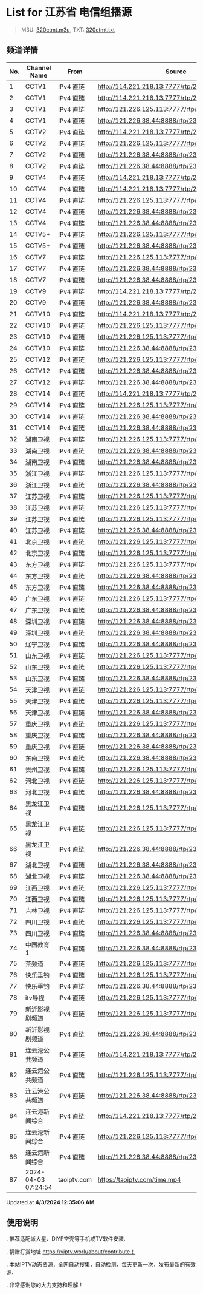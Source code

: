 # List for **江苏省 电信组播源**

> M3U: [320ctmt.m3u](/320ctmt.m3u), TXT: [320ctmt.txt](/txt/320ctmt.txt)

## 频道详情

| No. | Channel Name | From | Source |
| --- | ------------ | ---- | ------ |
| 1 | CCTV1 | IPv4 直链 | <http://114.221.218.13:7777/rtp/239.49.8.129:6000> |
| 2 | CCTV1 | IPv4 直链 | <http://114.221.218.13:7777/rtp/239.49.8.19:9614> |
| 3 | CCTV1 | IPv4 直链 | <http://121.226.125.113:7777/rtp/239.49.8.19:9614> |
| 4 | CCTV1 | IPv4 直链 | <http://121.226.38.44:8888/rtp/239.49.8.129:6000> |
| 5 | CCTV2 | IPv4 直链 | <http://114.221.218.13:7777/rtp/239.49.8.50:9802> |
| 6 | CCTV2 | IPv4 直链 | <http://121.226.125.113:7777/rtp/239.49.8.50:9802> |
| 7 | CCTV2 | IPv4 直链 | <http://121.226.38.44:8888/rtp/239.49.8.130:6000> |
| 8 | CCTV2 | IPv4 直链 | <http://121.226.38.44:8888/rtp/239.49.8.50:9802> |
| 9 | CCTV4 | IPv4 直链 | <http://114.221.218.13:7777/rtp/239.49.8.131:6000> |
| 10 | CCTV4 | IPv4 直链 | <http://114.221.218.13:7777/rtp/239.49.8.51:9806> |
| 11 | CCTV4 | IPv4 直链 | <http://121.226.125.113:7777/rtp/239.49.8.131:6000> |
| 12 | CCTV4 | IPv4 直链 | <http://121.226.38.44:8888/rtp/239.49.8.131:6000> |
| 13 | CCTV4 | IPv4 直链 | <http://121.226.38.44:8888/rtp/239.49.8.51:9806> |
| 14 | CCTV5+ | IPv4 直链 | <http://121.226.125.113:7777/rtp/239.49.8.18:9610> |
| 15 | CCTV5+ | IPv4 直链 | <http://121.226.38.44:8888/rtp/239.49.8.18:9610> |
| 16 | CCTV7 | IPv4 直链 | <http://121.226.125.113:7777/rtp/239.49.8.132:6000> |
| 17 | CCTV7 | IPv4 直链 | <http://121.226.38.44:8888/rtp/239.49.8.132:6000> |
| 18 | CCTV7 | IPv4 直链 | <http://121.226.38.44:8888/rtp/239.49.8.52:9810> |
| 19 | CCTV9 | IPv4 直链 | <http://114.221.218.13:7777/rtp/239.49.8.53:9814> |
| 20 | CCTV9 | IPv4 直链 | <http://121.226.38.44:8888/rtp/239.49.8.53:9814> |
| 21 | CCTV10 | IPv4 直链 | <http://114.221.218.13:7777/rtp/239.49.8.134:6000> |
| 22 | CCTV10 | IPv4 直链 | <http://121.226.125.113:7777/rtp/239.49.8.134:6000> |
| 23 | CCTV10 | IPv4 直链 | <http://121.226.125.113:7777/rtp/239.49.8.54:9818> |
| 24 | CCTV10 | IPv4 直链 | <http://121.226.38.44:8888/rtp/239.49.8.54:9818> |
| 25 | CCTV12 | IPv4 直链 | <http://121.226.125.113:7777/rtp/239.49.8.55:9822> |
| 26 | CCTV12 | IPv4 直链 | <http://121.226.38.44:8888/rtp/239.49.8.135:6000> |
| 27 | CCTV12 | IPv4 直链 | <http://121.226.38.44:8888/rtp/239.49.8.55:9822> |
| 28 | CCTV14 | IPv4 直链 | <http://114.221.218.13:7777/rtp/239.49.8.56:9826> |
| 29 | CCTV14 | IPv4 直链 | <http://121.226.125.113:7777/rtp/239.49.8.136:6000> |
| 30 | CCTV14 | IPv4 直链 | <http://121.226.38.44:8888/rtp/239.49.8.136:6000> |
| 31 | CCTV14 | IPv4 直链 | <http://121.226.38.44:8888/rtp/239.49.8.56:9826> |
| 32 | 湖南卫视 | IPv4 直链 | <http://121.226.125.113:7777/rtp/239.49.8.12:9418> |
| 33 | 湖南卫视 | IPv4 直链 | <http://121.226.38.44:8888/rtp/239.49.8.12:9418> |
| 34 | 湖南卫视 | IPv4 直链 | <http://121.226.38.44:8888/rtp/239.49.8.142:6000> |
| 35 | 浙江卫视 | IPv4 直链 | <http://121.226.125.113:7777/rtp/239.49.8.139:6000> |
| 36 | 浙江卫视 | IPv4 直链 | <http://121.226.38.44:8888/rtp/239.49.8.20:9618> |
| 37 | 江苏卫视 | IPv4 直链 | <http://121.226.125.113:7777/rtp/239.49.0.126:8000> |
| 38 | 江苏卫视 | IPv4 直链 | <http://121.226.125.113:7777/rtp/239.49.8.138:6000> |
| 39 | 江苏卫视 | IPv4 直链 | <http://121.226.125.113:7777/rtp/239.49.8.16:9602> |
| 40 | 江苏卫视 | IPv4 直链 | <http://121.226.38.44:8888/rtp/239.49.0.126:8000> |
| 41 | 北京卫视 | IPv4 直链 | <http://121.226.125.113:7777/rtp/239.49.8.11:9414> |
| 42 | 北京卫视 | IPv4 直链 | <http://121.226.125.113:7777/rtp/239.49.8.141:6000> |
| 43 | 东方卫视 | IPv4 直链 | <http://121.226.125.113:7777/rtp/239.49.8.140:6000> |
| 44 | 东方卫视 | IPv4 直链 | <http://121.226.38.44:8888/rtp/239.49.8.140:6000> |
| 45 | 东方卫视 | IPv4 直链 | <http://121.226.38.44:8888/rtp/239.49.8.17:9606> |
| 46 | 广东卫视 | IPv4 直链 | <http://121.226.125.113:7777/rtp/239.49.8.143:6000> |
| 47 | 广东卫视 | IPv4 直链 | <http://121.226.38.44:8888/rtp/239.49.8.13:9422> |
| 48 | 深圳卫视 | IPv4 直链 | <http://121.226.38.44:8888/rtp/239.49.8.145:6000> |
| 49 | 深圳卫视 | IPv4 直链 | <http://121.226.38.44:8888/rtp/239.49.8.15:9430> |
| 50 | 辽宁卫视 | IPv4 直链 | <http://121.226.38.44:8888/rtp/239.49.8.48:8000> |
| 51 | 山东卫视 | IPv4 直链 | <http://121.226.125.113:7777/rtp/239.49.8.146:6000> |
| 52 | 山东卫视 | IPv4 直链 | <http://121.226.125.113:7777/rtp/239.49.8.7:9306> |
| 53 | 山东卫视 | IPv4 直链 | <http://121.226.38.44:8888/rtp/239.49.8.146:6000> |
| 54 | 天津卫视 | IPv4 直链 | <http://121.226.125.113:7777/rtp/239.49.8.148:6000> |
| 55 | 天津卫视 | IPv4 直链 | <http://121.226.125.113:7777/rtp/239.49.8.35:8620> |
| 56 | 天津卫视 | IPv4 直链 | <http://121.226.38.44:8888/rtp/239.49.8.148:6000> |
| 57 | 重庆卫视 | IPv4 直链 | <http://121.226.125.113:7777/rtp/239.49.8.57:9830> |
| 58 | 重庆卫视 | IPv4 直链 | <http://121.226.38.44:8888/rtp/239.49.8.149:6000> |
| 59 | 重庆卫视 | IPv4 直链 | <http://121.226.38.44:8888/rtp/239.49.8.57:9830> |
| 60 | 东南卫视 | IPv4 直链 | <http://121.226.38.44:8888/rtp/239.49.8.112:8000> |
| 61 | 贵州卫视 | IPv4 直链 | <http://121.226.125.113:7777/rtp/239.49.8.49:8000> |
| 62 | 河北卫视 | IPv4 直链 | <http://121.226.125.113:7777/rtp/239.49.8.188:6000> |
| 63 | 河北卫视 | IPv4 直链 | <http://121.226.38.44:8888/rtp/239.49.8.114:8000> |
| 64 | 黑龙江卫视 | IPv4 直链 | <http://121.226.125.113:7777/rtp/239.49.8.144:6000> |
| 65 | 黑龙江卫视 | IPv4 直链 | <http://121.226.125.113:7777/rtp/239.49.8.14:9426> |
| 66 | 黑龙江卫视 | IPv4 直链 | <http://121.226.38.44:8888/rtp/239.49.8.144:6000> |
| 67 | 湖北卫视 | IPv4 直链 | <http://121.226.38.44:8888/rtp/239.49.8.147:6000> |
| 68 | 湖北卫视 | IPv4 直链 | <http://121.226.38.44:8888/rtp/239.49.8.8:9632> |
| 69 | 江西卫视 | IPv4 直链 | <http://121.226.125.113:7777/rtp/239.49.8.111:8000> |
| 70 | 江西卫视 | IPv4 直链 | <http://121.226.125.113:7777/rtp/239.49.8.185:6000> |
| 71 | 吉林卫视 | IPv4 直链 | <http://121.226.125.113:7777/rtp/239.49.8.113:8000> |
| 72 | 四川卫视 | IPv4 直链 | <http://121.226.125.113:7777/rtp/239.49.8.110:8000> |
| 73 | 四川卫视 | IPv4 直链 | <http://121.226.38.44:8888/rtp/239.49.8.110:8000> |
| 74 | 中国教育1 | IPv4 直链 | <http://121.226.38.44:8888/rtp/239.49.8.115:8000> |
| 75 | 茶频道 | IPv4 直链 | <http://121.226.125.113:7777/rtp/239.49.0.146:8000> |
| 76 | 快乐垂钓 | IPv4 直链 | <http://121.226.125.113:7777/rtp/239.49.0.114:8000> |
| 77 | 快乐垂钓 | IPv4 直链 | <http://121.226.38.44:8888/rtp/239.49.0.114:8000> |
| 78 | itv导视 | IPv4 直链 | <http://121.226.125.113:7777/rtp/239.49.8.34:8612> |
| 79 | 新沂影视剧频道 | IPv4 直链 | <http://121.226.125.113:7777/rtp/239.49.0.125:8000> |
| 80 | 新沂影视剧频道 | IPv4 直链 | <http://121.226.38.44:8888/rtp/239.49.0.125:8000> |
| 81 | 连云港公共频道 | IPv4 直链 | <http://114.221.218.13:7777/rtp/239.49.0.188:8000> |
| 82 | 连云港公共频道 | IPv4 直链 | <http://121.226.125.113:7777/rtp/239.49.0.188:8000> |
| 83 | 连云港公共频道 | IPv4 直链 | <http://121.226.38.44:8888/rtp/239.49.0.188:8000> |
| 84 | 连云港新闻综合 | IPv4 直链 | <http://114.221.218.13:7777/rtp/239.49.0.186:8000> |
| 85 | 连云港新闻综合 | IPv4 直链 | <http://121.226.125.113:7777/rtp/239.49.0.186:8000> |
| 86 | 连云港新闻综合 | IPv4 直链 | <http://121.226.38.44:8888/rtp/239.49.0.186:8000> |
| 87 | 2024-04-03 07:24:54 | taoiptv.com | <https://taoiptv.com/time.mp4> |

Updated at **4/3/2024 12:35:06 AM**

## 使用说明

. 推荐适配派大星、DIYP空壳等手机或TV软件安装.

. 捐赠打赏地址 https://viptv.work/about/contribute！

. 本站IPTV动态资源，全网自动搜集，自动检测，每天更新一次，发布最新的有效源.

. 非常感谢您的大力支持和理解！